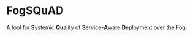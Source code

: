# FogSQuAD 
A tool for **S**ystemic **Qu**ality of  **S**ervice-**A**ware **D**eployment over the Fog.
